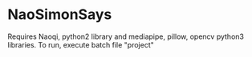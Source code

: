 # NaoSimonSays


Requires Naoqi, python2 library and mediapipe, pillow, opencv python3 libraries. 
To run, execute batch file "project"
